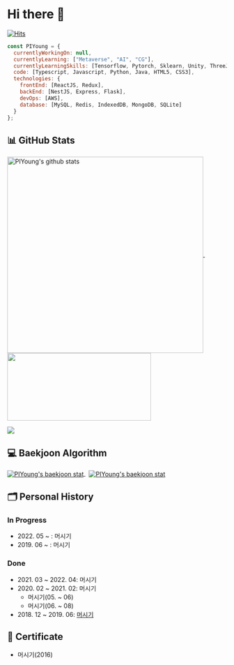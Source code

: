 <!-- # Hi there <img src="https://raw.githubusercontent.com/aemmadi/aemmadi/master/wave.gif" width="30px"> -->
# Hi there 🦊

[![Hits](https://hits.seeyoufarm.com/api/count/incr/badge.svg?url=https%3A%2F%2Fgithub.com%2FPIYoung&count_bg=%2379C83D&title_bg=%23555555&icon=&icon_color=%23E7E7E7&title=hits&edge_flat=false)](https://hits.seeyoufarm.com)

```javascript
const PIYoung = {
  currentlyWorkingOn: null,
  currentlyLearning: ["Metaverse", "AI", "CG"],
  currentlyLearningSkills: [Tensorflow, Pytorch, Sklearn, Unity, ThreeJS],
  code: [Typescript, Javascript, Python, Java, HTML5, CSS3],
  technologies: {
    frontEnd: [ReactJS, Redux],
    backEnd: [NestJS, Express, Flask],
    devOps: [AWS],
    database: [MySQL, Redis, IndexedDB, MongoDB, SQLite]
  }
};
```

## 📊 GitHub Stats

<div>
  <p align="left">
    <a href="https://github.com/anuraghazra/github-readme-stats">
      <img width="450" align="center" src="https://github-readme-stats.vercel.app/api?username=PIYoung&theme=apprentice&show_icons=true&hide=issues" alt="PIYoung's github stats" />
    </a>
    &nbsp;
    <a href="https://github.com/anuraghazra/github-readme-stats">
      <img width="330" height="155" align="center" src="https://github-readme-stats.vercel.app/api/top-langs/?username=PIYoung&layout=compact&theme=apprentice" /></a>
    </a>
  </p>
  <p align="left">
    <a href="https://git.io/streak-stats">
      <img src="http://github-readme-streak-stats.herokuapp.com?user=PIYoung&theme=tokyonight_duo&date_format=%5BY%20%5DM%20j" />
    </a>
  </p>
</div>

<!-- ## 🏆 GitHub Trophies -->

<!-- [![trophy](https://github-profile-trophy.vercel.app/?username=PIYoung&theme=juicyfresh&no-frame=true&row=1&margin-w=20&no-bg=true)](https://github.com/ryo-ma/github-profile-trophy) -->

## 💻 Baekjoon Algorithm

<p>
  <a href="https://solved.ac/dlsdudg15">
    <img align="center" src="http://mazassumnida.wtf/api/v2/generate_badge?boj=dlsdudg15" alt="PIYoung's baekjoon stat" />
  </a>
  &nbsp;
  <a href="https://solved.ac/dlsdudg15">
    <img align="center" src="http://mazandi.herokuapp.com/api?handle=dlsdudg15&theme=dark" alt="PIYoung's baekjoon stat" />
  </a>
</p>

## 🗂 Personal History

### In Progress

- 2022\. 05 ~ : 머시기
- 2019\. 06 ~ : 머시기

### Done

- 2021\. 03 ~ 2022. 04: 머시기
- 2020\. 02 ~ 2021. 02: 머시기
  - 머시기(05. ~ 06)
  - 머시기(06. ~ 08)
- 2018\. 12 ~ 2019. 06: [머시기](https://www.naver.com)

## 📜 Certificate

- 머시기(2016)
